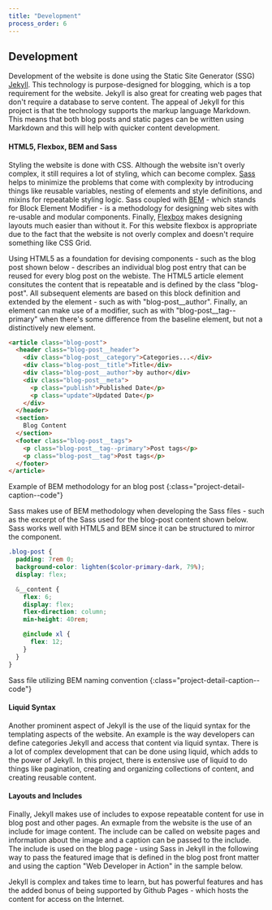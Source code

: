```yaml
---
title: "Development"
process_order: 6
---
```

## Development

Development of the website is done using the Static Site Generator (SSG) [Jekyll](https://jekyllrb.com). This technology is purpose-designed for blogging, which is a top requirement for the website. Jekyll is also great for creating web pages that don't require a database to serve content. The appeal of Jekyll for this project is that the technology supports the markup language Markdown. This means that both blog posts and static pages can be written using Markdown and this will help with quicker content development.

#### HTML5, Flexbox, BEM and Sass

Styling the website is done with CSS. Although the website isn't overly complex, it still requires a lot of styling, which can become complex. [Sass](https://sass-lang.com) helps to minimize the problems that come with complexity by introducing things like reusable variables, nesting of elements and style definitions, and mixins for repeatable styling logic. Sass coupled with [BEM](http://getbem.com/introduction/) - which stands for Block Element Modifier - is a methodology for designing web sites with re-usable and modular components. Finally, [Flexbox](https://developer.mozilla.org/en-US/docs/Web/CSS/CSS_Flexible_Box_Layout) makes designing layouts much easier than without it. For this website flexbox is appropriate due to the fact that the website is not overly complex and doesn't require something like CSS Grid.

Using HTML5 as a foundation for devising components - such as the blog post shown below - describes an individual blog post entry that can be reused for every blog post on the webiste. The HTML5 article element consitutes the content that is repeatable and is defined by the class "blog-post". All subsequent elements are based on this block definition and extended by the element - such as with "blog-post__author". Finally, an element can make use of a modifier, such as with "blog-post__tag--primary" when there's some difference from the baseline element, but not a distinctively new element.

```html
<article class="blog-post">
  <header class="blog-post__header">
    <div class="blog-post__category">Categories...</div>
    <div class="blog-post__title">Title</div>
    <div class="blog-post__author">by author</div>
    <div class="blog-post__meta">
      <p class="publish">Published Date</p>
      <p class="update">Updated Date</p>
    </div>
  </header>
  <section>
    Blog Content
  </section>
  <footer class="blog-post__tags">
    <p class="blog-post__tag--primary">Post tags</p>
    <p class="blog-post__tag">Post tags</p>
  </footer>
</article>
```
Example of BEM methodology for an blog post
{:class="project-detail-caption--code"}

Sass makes use of BEM methodology when developing the Sass files - such as the excerpt of the Sass used for the blog-post content shown below. Sass works well with HTML5 and BEM since it can be structured to mirror the component.

```scss
.blog-post {
  padding: 7rem 0;
  background-color: lighten($color-primary-dark, 79%);
  display: flex;

  &__content {
    flex: 6;
    display: flex;
    flex-direction: column;
    min-height: 40rem;

    @include xl {
      flex: 12;
    }
  }
}
```
Sass file utilizing BEM naming convention
{:class="project-detail-caption--code"}

#### Liquid Syntax

Another prominent aspect of Jekyll is the use of the liquid syntax for the templating aspects of the website. An example is the way developers can define categories Jekyll and access that content via liquid syntax. There is a lot of complex development that can be done using liquid, which adds to the power of Jekyll. In this project, there is extensive use of liquid to do things like pagination, creating and organizing collections of content, and creating reusable content.

#### Layouts and Includes

Finally, Jekyll makes use of includes to expose repeatable content for use in blog post and other pages. An exmaple from the website is the use of an include for image content. The include can be called on website pages and information about the image and a caption can be passed to the include. The include is used on the blog page - using Sass in Jekyll in the following way to pass the featured image that is defined in the blog post front matter and using the caption "Web Developer in Action" in the sample below.

Jekyll is complex and takes time to learn, but has powerful features and has the added bonus of being supported by Github Pages - which hosts the content for access on the Internet.